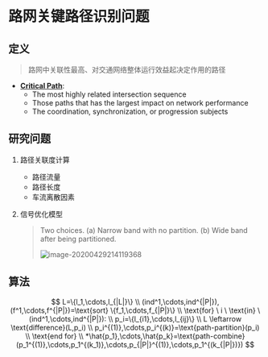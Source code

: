 # 路网关键路径识别问题

## 定义

> 路网中关联性最高、对交通网络整体运行效益起决定作用的路径

* <u>**Critical Path**</u>: 
  * The most highly related intersection sequence
  * Those paths that has the largest impact on network performance
  * The coordination, synchronization, or progression subjects

## 研究问题

1. 路径关联度计算

   * 路径流量
   * 路径长度
   * 车流离散因素

2. 信号优化模型

   > Two choices. (a) Narrow band with no partition. (b) Wide band after being partitioned.
   >
   > ![image-20200429214119368](C:\Users\Cao\AppData\Roaming\Typora\typora-user-images\image-20200429214119368.png)

## 算法

$$
L=\{l_1,\cdots,l_{|L|}\}
\\
(ind^1,\cdots,ind^{|P|}),(f^1,\cdots,f^{|P|})=\text{sort} \{f_1,\cdots,f_{|P|}\}
\\
\text{for} \ i \ \text{in} \ (ind^1,\cdots,ind^{|P|}):
\\
p_i=\{l_{i1},\cdots,l_{ij}\}
\\
L \leftarrow \text{difference}(L,p_i)
\\
p_i^{(1)},\cdots,p_i^{(k)}=\text{path-partition}(p_i)
\\
\text{end for}
\\
*\hat{p_1},\cdots,\hat{p_k}=\text{path-combine}(p_1^{(1)},\cdots,p_1^{(k_1)},\cdots,p_{|P|}^{(1)},\cdots,p_1^{(k_{|P|})})
$$

